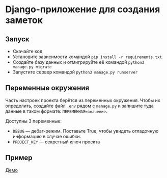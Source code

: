 # Django-приложение для создания заметок

## Запуск

- Скачайте код
- Установите зависимости командой `pip install -r requirements.txt`
- Создайте базу данных и отмигрируйте её командой `python3 manage.py migrate`
- Запустите сервер командой `python3 manage.py runserver`

## Переменные окружения

Часть настроек проекта берётся из переменных окружения. Чтобы их определить, создайте файл `.env` рядом с `manage.py` и запишите туда данные в таком формате: `ПЕРЕМЕННАЯ=значение`.

Доступны 3 переменные:
- `DEBUG` — дебаг-режим. Поставьте True, чтобы увидеть отладочную информацию в случае ошибки.
- `PROJECT_KEY` — секретный ключ проекта

## Пример

[Демо](http://viktorshv.pythonanywhere.com/notes/)
